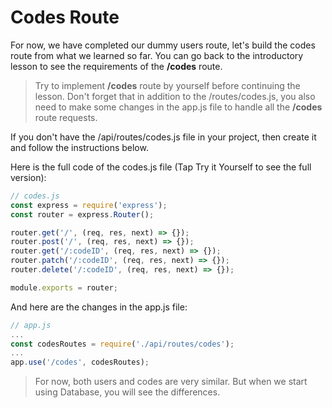 # Codes Route

For now, we have completed our dummy users route, let's build the codes route from what we learned so far. You can go back to the introductory lesson to see the requirements of the **/codes** route.

> Try to implement **/codes** route by yourself before continuing the lesson. Don't forget that in addition to the /routes/codes.js, you also need to make some changes in the app.js file to handle all the **/codes** route requests.


If you don't have the /api/routes/codes.js file in your project, then create it and follow the instructions below.

Here is the full code of the codes.js file (Tap Try it Yourself to see the full version): 
```js
// codes.js
const express = require('express');
const router = express.Router();

router.get('/', (req, res, next) => {});
router.post('/', (req, res, next) => {});
router.get('/:codeID', (req, res, next) => {});
router.patch('/:codeID', (req, res, next) => {});
router.delete('/:codeID', (req, res, next) => {});

module.exports = router;
```

And here are the changes in the app.js file: 
```js
// app.js
...
const codesRoutes = require('./api/routes/codes');
...
app.use('/codes', codesRoutes);
```
> For now, both users and codes are very similar. But when we start using Database, you will see the differences.